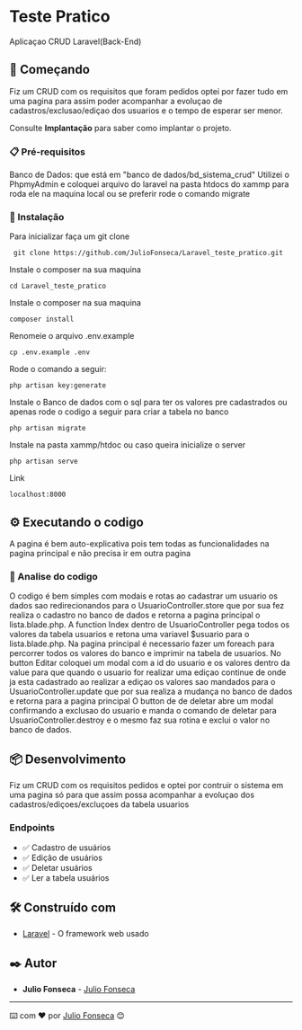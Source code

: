 
# Teste Pratico

Aplicaçao CRUD Laravel(Back-End)

## 🚀 Começando

Fiz um CRUD com os requisitos que foram pedidos optei por fazer
tudo em uma pagina para assim poder acompanhar 
a evoluçao de cadastros/exclusao/ediçao dos usuarios 
e o tempo de esperar ser menor.

Consulte **Implantação** para saber como implantar o projeto.

### 📋 Pré-requisitos

Banco de Dados: que está em "banco de dados/bd_sistema_crud"
    Utilizei o PhpmyAdmin e coloquei arquivo do laravel 
    na pasta htdocs do xammp para roda ele na maquina local
    ou se preferir rode o comando migrate


### 🔧 Instalação

Para inicializar faça um git clone

```
 git clone https://github.com/JulioFonseca/Laravel_teste_pratico.git
```
Instale o composer na sua maquina

```
cd Laravel_teste_pratico
```
Instale o composer na sua maquina

```
composer install
```
Renomeie o arquivo .env.example

```
cp .env.example .env 
```

Rode o comando a seguir:

```
php artisan key:generate
```

Instale o Banco de dados com o sql para ter os valores pre cadastrados
ou apenas rode o codigo a seguir para criar a tabela no banco

```
php artisan migrate
```
Instale na pasta xammp/htdoc ou caso queira inicialize o server

```
php artisan serve
```
Link

```
localhost:8000
```

## ⚙️ Executando o codigo

A pagina é bem auto-explicativa pois tem todas as 
funcionalidades na pagina principal e não precisa ir em outra pagina

### 🔩 Analise do codigo

O codigo é bem simples com modais e rotas
ao cadastrar um usuario os dados sao redirecionandos
para o UsuarioController.store que por sua fez realiza o cadastro 
no banco de dados e retorna a pagina principal o lista.blade.php.
A function Index dentro de UsuarioController pega todos os valores da
tabela usuarios e retona uma variavel $usuario para o lista.blade.php.
Na pagina principal é necessario fazer um foreach para percorrer todos os
valores do banco e imprimir na tabela de usuarios.
No button Editar coloquei um modal com a id do usuario e os valores dentro da value
para que quando o usuario for realizar uma ediçao continue de onde ja esta cadastrado
ao realizar a ediçao os valores sao mandados para o UsuarioController.update que por sua 
realiza a mudança no banco de dados e retorna para a pagina principal
O button de de deletar abre um modal confirmando a exclusao do usuario e manda o comando de 
deletar para UsuarioController.destroy e o mesmo faz sua rotina e exclui o valor no banco de dados. 

## 📦 Desenvolvimento

Fiz um CRUD com os requisitos pedidos 
e optei por contruir o sistema em uma pagina só
para que assim possa acompanhar a evoluçao dos
cadastros/ediçoes/excluçoes da tabela usuarios

### Endpoints

- ✅ Cadastro de usuários
- ✅ Edição de usuários
- ✅ Deletar usuários
- ✅ Ler a tabela usuários

## 🛠️ Construído com

* [Laravel](https://laravel.com/docs/8.x) - O framework web usado

## ✒️ Autor

* **Julio Fonseca**  - [Julio Fonseca](https://github.com/JulioFonseca)

---

⌨️ com ❤️ por [Julio Fonseca](https://github.com/JulioFonseca) 😊
